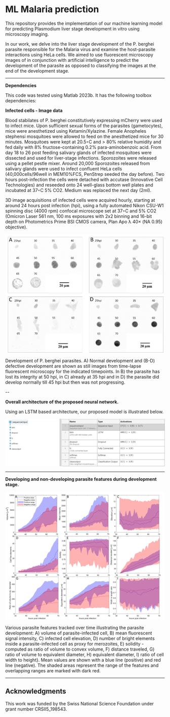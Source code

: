 # ML Malaria prediction

This repository provides the implementation of our machine learning model for predicting Plasmodium liver stage development in vitro using microscopy imaging.

In our work, we delve into the liver stage development of the P. berghei parasite responsible for the Malaria virus and examine the host-parasite interactions using HeLa cells.  We aimed to use fluorescent microscopy images of in conjunction with artificial intelligence to predict the development of the parasite as opposed to classifying the images at the end of the development stage.

---

**Dependencies**

This code was tested using Matlab 2023b. It has the following toolbox dependencies:


**Infected cells - Image data**

Blood stabilates of P. berghei constitutively expressing mCherry were used to infect mice. Upon sufficient sexual forms of the parasites (gametocytes), mice were anesthetized using Ketamin/Xylazine. Female Anopheles stephensi mosquitoes were allowed to feed on the anesthetized mice for 30 minutes. Mosquitoes were kept at 20.5◦C and > 80% relative humidity and fed daily with 8% fructose-containing 0.2% para-aminobenzoic acid. From day 18 to 26 post feeding salivary glands of infected mosquitoes were dissected and used for liver-stage infections. Sporozoites were released using a pellet pestle mixer. Around 20,000 Sporozoites released from salivary glands were used to infect confluent HeLa cells (40,000cells/96well in MEM10%FCS, PenStrep seeded the day before). Two hours post-infection the cells were detached with accutase (Innovative Cell Technologies) and reseeded onto 24 well-glass bottom well plates and incubated at 37◦C 5% CO2. Medium was replaced the next day (2ml).

3D image acquisitions of infected cells were acquired hourly, starting at around 24 hours post infection (hpi), using a fully automated Nikon CSU-W1 spinning disc (4000 rpm) confocal microscope set at 37◦C and 5% CO2 (Omicron Laser 561 nm, 100 ms exposures with 2x2 binning and 16-bit depth on Photometrics Prime BSI CMOS camera, Plan Apo λ 40× (NA 0.95) objective). 

<img src="./Figures/exemplars.png" alt="Several examples of developing and non-developing parasites" width="500">

Development of P. berghei parasites. A) Normal development and (B-D) defective development are shown as still images from time-lapse fluorescent microscopy for the indicated timepoints. In B) the parasite has lost its integrity at 50 hpi, in C) already at 35 hpi and in D) the parasite did develop normally till 45 hpi but then was not progressing.

--

**Overall architecture of the proposed neural network.**

Using an LSTM based architecture, our proposed model is illustrated below. 

<img src="./Figures/neural_network.png" alt="Overall architecture of the proposed network." width="1000">

---


**Developing and non-developing parasite features during development stage.**

<img src="./Figures/features_time.png" alt="Various parasite features tracked over time illustrating the parasite development." width="1000">

Various parasite features tracked over time illustrating the parasite development: A) volume of parasite-infected cell, B) mean fluorescent signal intensity, C) infected cell elevation, D) number of bright elements inside a parasite-infected cell as proxy for merozoites, E) solidity - computed as ratio of volume to convex volume, F) distance traveled, G) ratio of volume to equivalent diameter, H) equivalent diameter, I) ratio of cell width to height}. Mean values are shown with a blue line (positive) and red line (negative). The shaded areas represent the range of the features and overlapping ranges are marked with dark red.

---


## Acknowledgments

This work was funded by the Swiss National Science Foundation under grant number CRSII5_198543.
